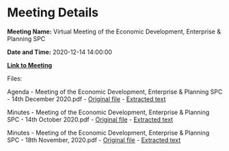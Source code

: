 # Meeting Details

**Meeting Name:** Virtual Meeting of the Economic Development, Enterprise & Planning SPC

**Date and Time:** 2020-12-14 14:00:00

**[Link to Meeting](https://www.limerick.ie/council/whats-on/meeting-economic-development-enterprise-planning-spc-0)**

Files: 

Agenda - Meeting of the Economic Development, Enterprise & Planning SPC - 14th December 2020.pdf - [Original file](https://www.limerick.ie/sites/default/files/media/documents/2020-12/agenda-of-spc-mtg-14th-dec-2020.pdf) - [Extracted text](./Agenda%20-%C2%A0Meeting%20of%20the%20Economic%20Development%2C%20Enterprise%20%26%20Planning%20SPC%20-%2014th%20December%202020.md)

Minutes - Meeting of the Economic Development, Enterprise & Planning SPC - 14th October 2020.pdf - [Original file](https://www.limerick.ie/sites/default/files/media/documents/2020-12/minutes-of-spc-mtg-14th-october-2020.pdf) - [Extracted text](./Minutes%20-%C2%A0Meeting%20of%20the%20Economic%20Development%2C%20Enterprise%20%26%20Planning%20SPC%20-%2014th%20October%C2%A02020.md)

Minutes - Meeting of the Economic Development, Enterprise & Planning SPC - 18th November, 2020.pdf - [Original file](https://www.limerick.ie/sites/default/files/media/documents/2020-12/minutes-of-spc-mtg-18th-november-2020.pdf) - [Extracted text](./Minutes%20-%20Meeting%20of%20the%20Economic%20Development%2C%20Enterprise%20%26%20Planning%20SPC%20-%2018th%20November%2C%202020.md)

